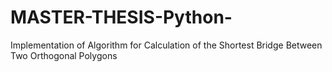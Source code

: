 # MASTER-THESIS-Python-
Implementation of Algorithm for Calculation of the Shortest Bridge Between Two Orthogonal Polygons
